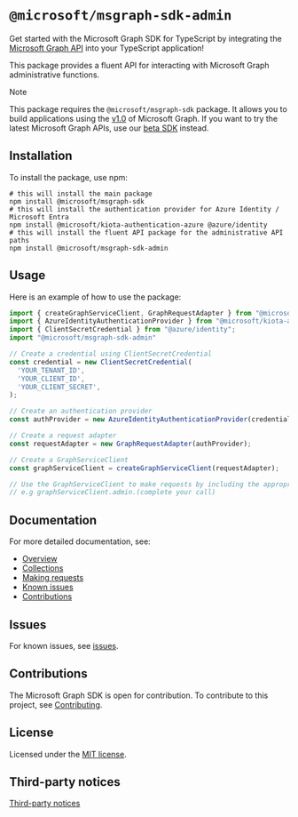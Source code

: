 # `@microsoft/msgraph-sdk-admin`

Get started with the Microsoft Graph SDK for TypeScript by integrating the [Microsoft Graph API](https://learn.microsoft.com/graph/overview) into your TypeScript application!

This package provides a fluent API for interacting with Microsoft Graph administrative functions.

> [!NOTE]
> This package requires the `@microsoft/msgraph-sdk` package. It allows you to build applications using the [v1.0](https://learn.microsoft.com/graph/use-the-api#version) of Microsoft Graph. If you want to try the latest Microsoft Graph APIs, use our [beta SDK](https://github.com/microsoftgraph/msgraph-beta-sdk-typescript) instead.


## Installation

To install the package, use npm:

```shell
# this will install the main package
npm install @microsoft/msgraph-sdk
# this will install the authentication provider for Azure Identity / Microsoft Entra
npm install @microsoft/kiota-authentication-azure @azure/identity
# this will install the fluent API package for the administrative API paths
npm install @microsoft/msgraph-sdk-admin
```

## Usage

Here is an example of how to use the package:

```typescript
import { createGraphServiceClient, GraphRequestAdapter } from "@microsoft/msgraph-sdk";
import { AzureIdentityAuthenticationProvider } from "@microsoft/kiota-authentication-azure";
import { ClientSecretCredential } from "@azure/identity";
import "@microsoft/msgraph-sdk-admin"

// Create a credential using ClientSecretCredential
const credential = new ClientSecretCredential(
  'YOUR_TENANT_ID',
  'YOUR_CLIENT_ID',
  'YOUR_CLIENT_SECRET',
);

// Create an authentication provider
const authProvider = new AzureIdentityAuthenticationProvider(credential, ["https://graph.microsoft.com/.default"]);

// Create a request adapter
const requestAdapter = new GraphRequestAdapter(authProvider);

// Create a GraphServiceClient
const graphServiceClient = createGraphServiceClient(requestAdapter);

// Use the GraphServiceClient to make requests by including the appropriate API calls package
// e.g graphServiceClient.admin.(complete your call)

```

## Documentation

For more detailed documentation, see:

* [Overview](https://learn.microsoft.com/graph/overview)
* [Collections](https://learn.microsoft.com/graph/sdks/paging)
* [Making requests](https://learn.microsoft.com/graph/sdks/create-requests)
* [Known issues](https://github.com/MicrosoftGraph/msgraph-sdk-typescript/issues)
* [Contributions](https://github.com/microsoftgraph/msgraph-sdk-typescript/blob/main/CONTRIBUTING.md)

## Issues

For known issues, see [issues](https://github.com/MicrosoftGraph/msgraph-sdk-typescript/issues).

## Contributions

The Microsoft Graph SDK is open for contribution. To contribute to this project, see [Contributing](https://github.com/microsoftgraph/msgraph-sdk-typescript/blob/main/CONTRIBUTING.md).

## License

Licensed under the [MIT license](https://github.com/microsoftgraph/msgraph-sdk-typescript/blob/main/LICENSE).

## Third-party notices

[Third-party notices](https://github.com/microsoftgraph/msgraph-sdk-typescript/blob/main/LICENSE)
